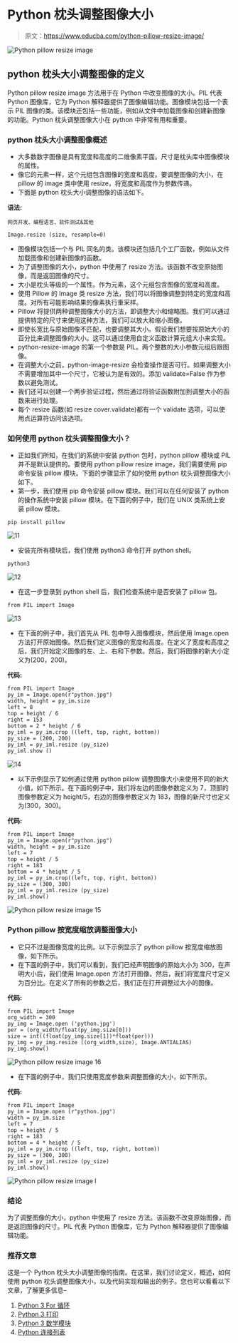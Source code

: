 # Python 枕头调整图像大小

> 原文：<https://www.educba.com/python-pillow-resize-image/>

![Python pillow resize image](img/2c8d2ac05fe2e3931540cc2de6f44f52.png)



## python 枕头大小调整图像的定义

Python pillow resize image 方法用于在 Python 中改变图像的大小。PIL 代表 Python 图像库，它为 Python 解释器提供了图像编辑功能。图像模块包括一个表示 PIL 图像的类。该模块还包括一些功能，例如从文件中加载图像和创建新图像的功能。Python 枕头调整图像大小在 python 中非常有用和重要。

### python 枕头大小调整图像概述

*   大多数数字图像是具有宽度和高度的二维像素平面。尺寸是枕头库中图像模块的属性。
*   像它的元素一样，这个元组包含图像的宽度和高度。要调整图像的大小，在 pillow 的 image 类中使用 resize，将宽度和高度作为参数传递。
*   下面是 python 枕头大小调整图像的语法如下。

**语法:**

<small>网页开发、编程语言、软件测试&其他</small>

```
Image.resize (size, resample=0)
```

*   图像模块包括一个与 PIL 同名的类。该模块还包括几个工厂函数，例如从文件加载图像和创建新图像的函数。
*   为了调整图像的大小，python 中使用了 resize 方法。该函数不改变原始图像，而是返回图像的尺寸。
*   大小是枕头等级的一个属性。作为元素，这个元组包含图像的宽度和高度。
*   使用 Pillow 的 Image 类 resize 方法，我们可以将图像调整到特定的宽度和高度。对所有可能影响结果的像素执行重采样。
*   Pillow 将提供两种调整图像大小的方法，即调整大小和缩略图。我们可以通过提供特定的尺寸来使用这种方法，我们可以放大和缩小图像。
*   即使长宽比与原始图像不匹配，也要调整其大小。假设我们想要按原始大小的百分比来调整图像的大小。这可以通过使用自定义函数计算元组大小来实现。
*   python-resize-image 的第一个参数是 PIL。两个整数的大小参数元组后跟图像。
*   在调整大小之前，python-image-resize 会检查操作是否可行。如果调整大小不需要增加其中一个尺寸，它被认为是有效的。添加 validate=False 作为参数以避免测试。
*   我们还可以创建一个两步验证过程，然后通过将验证函数附加到调整大小的函数来进行处理。
*   每个 resize 函数(如 resize cover.validate)都有一个 validate 选项，可以使用点运算符访问该选项。

### 如何使用 python 枕头调整图像大小？

*   正如我们所知，在我们的系统中安装 python 包时，python pillow 模块或 PIL 并不是默认提供的。要使用 python pillow resize image，我们需要使用 pip 命令安装 pillow 模块。下面的步骤显示了如何使用 python 枕头调整图像大小如下。
*   第一步，我们使用 pip 命令安装 pillow 模块。我们可以在任何安装了 python 的操作系统中安装 pillow 模块。在下面的例子中，我们在 UNIX 类系统上安装 pillow 模块。

```
pip install pillow
```

![11](img/f3dd28c2bfddc9549648bfe3f0de3c98.png)



*   安装完所有模块后，我们使用 python3 命令打开 python shell。

```
python3
```

![12](img/1f5fd408d7abb20808df04c13dececb0.png)



*   在这一步登录到 python shell 后，我们检查系统中是否安装了 pillow 包。

```
from PIL import Image
```

![13](img/0f5b437f0e98ad9fd15c074ad2f177eb.png)



*   在下面的例子中，我们首先从 PIL 包中导入图像模块，然后使用 Image.open 方法打开原始图像。然后我们定义图像的宽度和高度。在定义了宽度和高度之后，我们开始定义图像的左、上、右和下参数。然后，我们将图像的新大小定义为(200，200)。

**代码:**

```
from PIL import Image
py_im = Image.open(r"python.jpg")
width, height = py_im.size
left = 8
top = height / 6
right = 153
bottom = 2 * height / 6
py_iml = py_im.crop ((left, top, right, bottom))
py_size = (200, 200)
py_iml = py_iml.resize (py_size)
py_iml.show ()
```

![14](img/0d9029d5ec985220eb661a4b4bf7d508.png)



*   以下示例显示了如何通过使用 python pillow 调整图像大小来使用不同的新大小值，如下所示。在下面的例子中，我们将左边的图像参数定义为 7，顶部的图像参数定义为 height/5，右边的图像参数定义为 183，图像的新尺寸也定义为(300，300)。

**代码:**

```
from PIL import Image
py_im = Image.open(r"python.jpg")
width, height = py_im.size
left = 7
top = height / 5
right = 183
bottom = 4 * height / 5
py_iml = py_im.crop((left, top, right, bottom))
py_size = (300, 300)
py_iml = py_iml.resize (py_size)
py_iml.show()
```

![Python pillow resize image 15](img/60030013702b5dbce92d37e9cc4ab97e.png)



### Python pillow 按宽度缩放调整图像大小

*   它只不过是图像宽度的比例。以下示例显示了 python pillow 按宽度缩放图像，如下所示。
*   在下面的例子中，我们可以看到，我们已经声明图像的原始大小为 300，在声明大小后，我们使用 Image.open 方法打开图像。然后，我们将宽度尺寸定义为百分比。在定义了所有的参数之后，我们正在打开调整过大小的图像。

**代码:**

```
from PIL import Image
org_width = 300
py_img = Image.open ('python.jpg')
per = (org_width/float(py_img.size[0]))
size = int((float(py_img.size[1])*float(per)))
py_img = py_img.resize ((org_width,size), Image.ANTIALIAS)
py_img.show()
```

![Python pillow resize image 16](img/c34c59ee32311cdbf184f8e3102dad4a.png)



*   在下面的例子中，我们只使用宽度参数来调整图像的大小，如下所示。

**代码:**

```
from PIL import Image
py_im = Image.open (r"python.jpg")
width = py_im.size
left = 7
top = height / 5
right = 183
bottom = 4 * height / 5
py_iml = py_im.crop ((left, top, right, bottom))
py_size = (300, 300)
py_iml = py_iml.resize (py_size)
py_iml.show()
```

![Python pillow resize image l](img/ef07851aecacdf6732d555eba616ecf5.png)



### 结论

为了调整图像的大小，python 中使用了 resize 方法。该函数不改变原始图像，而是返回图像的尺寸。PIL 代表 Python 图像库，它为 Python 解释器提供了图像编辑功能。

### 推荐文章

这是一个 Python 枕头大小调整图像的指南。在这里，我们讨论定义，概述，如何使用 python 枕头调整图像大小，以及代码实现和输出的例子。您也可以看看以下文章，了解更多信息–

1.  [Python 3 For 循环](https://www.educba.com/python-3-for-loop/)
2.  [Python 3 打印](https://www.educba.com/python-3-print/)
3.  [Python 3 数学模块](https://www.educba.com/python-3-math-module/)
4.  [Python 连接列表](https://www.educba.com/python-join-list/)





